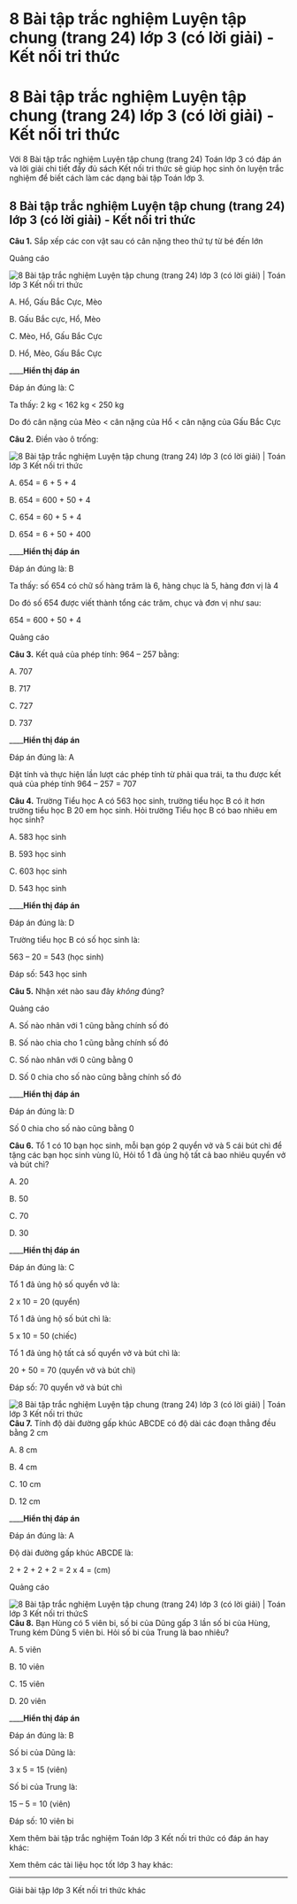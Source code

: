 # 8 Bài tập trắc nghiệm Luyện tập chung (trang 24) lớp 3 (có lời giải) - Kết nối tri thức

# 8 Bài tập trắc nghiệm Luyện tập chung (trang 24) lớp 3 (có lời giải) - Kết nối tri thức

Với 8 Bài tập trắc nghiệm Luyện tập chung (trang 24) Toán lớp 3 có đáp án và lời giải chi tiết đầy đủ sách Kết nối tri thức sẽ giúp học sinh ôn luyện trắc nghiệm để biết cách làm các dạng bài tập Toán lớp 3.

## 8 Bài tập trắc nghiệm Luyện tập chung (trang 24) lớp 3 (có lời giải) - Kết nối tri thức

**Câu 1.** Sắp xếp các con vật sau có cân nặng theo thứ tự từ bé đến lớn

Quảng cáo

![8 Bài tập trắc nghiệm Luyện tập chung \(trang 24\) lớp 3 \(có lời giải\) | Toán lớp 3 Kết nối tri thức](https://vietjack.com/toan-3-kn/images/trac-nghiem-bai-8-luyen-tap-chung.PNG)

A. Hổ, Gấu Bắc Cực, Mèo

B. Gấu Bắc cực, Hổ, Mèo

C. Mèo, Hổ, Gấu Bắc Cực

D. Hổ, Mèo, Gấu Bắc Cực

____**Hiển thị đáp án**

Đáp án đúng là: C

Ta thấy: 2 kg < 162 kg < 250 kg

Do đó cân nặng của Mèo < cân nặng của Hổ < cân nặng của Gấu Bắc Cực

**Câu 2.** Điền vào ô trống:

![8 Bài tập trắc nghiệm Luyện tập chung \(trang 24\) lớp 3 \(có lời giải\) | Toán lớp 3 Kết nối tri thức](https://vietjack.com/toan-3-kn/images/trac-nghiem-bai-8-luyen-tap-chung-1.PNG)

A. 654 = 6 + 5 + 4

B. 654 = 600 + 50 + 4

C. 654 = 60 + 5 + 4

D. 654 = 6 + 50 + 400

____**Hiển thị đáp án**

Đáp án đúng là: B

Ta thấy: số 654 có chữ số hàng trăm là 6, hàng chục là 5, hàng đơn vị là 4

Do đó số 654 được viết thành tổng các trăm, chục và đơn vị như sau:

654 = 600 + 50 + 4

Quảng cáo

**Câu 3.** Kết quả của phép tính: 964 – 257 bằng:

A. 707

B. 717

C. 727

D. 737

____**Hiển thị đáp án**

Đáp án đúng là: A

Đặt tính và thực hiện lần lượt các phép tính từ phải qua trái, ta thu được kết quả của phép tính 964 – 257 = 707

**Câu 4.** Trường Tiểu học A có 563 học sinh, trường tiểu học B có ít hơn trường tiểu học B 20 em học sinh. Hỏi trường Tiểu học B có bao nhiêu em học sinh?

A. 583 học sinh

B. 593 học sinh

C. 603 học sinh

D. 543 học sinh

____**Hiển thị đáp án**

Đáp án đúng là: D

Trường tiểu học B có số học sinh là:

563 – 20 = 543 (học sinh)

Đáp số: 543 học sinh

**Câu 5.** Nhận xét nào sau đây _không_ đúng?

Quảng cáo

A. Số nào nhân với 1 cũng bằng chính số đó

B. Số nào chia cho 1 cũng bằng chính số đó

C. Số nào nhân với 0 cũng bằng 0

D. Số 0 chia cho số nào cũng bằng chính số đó

____**Hiển thị đáp án**

Đáp án đúng là: D

Số 0 chia cho số nào cũng bằng 0

**Câu 6.** Tổ 1 có 10 bạn học sinh, mỗi bạn góp 2 quyển vở và 5 cái bút chì để tặng các bạn học sinh vùng lũ, Hỏi tổ 1 đã ủng hộ tất cả bao nhiêu quyển vở và bút chì?

A. 20

B. 50

C. 70

D. 30

____**Hiển thị đáp án**

Đáp án đúng là: C

Tổ 1 đã ủng hộ số quyển vở là:

2 x 10 = 20 (quyển)

Tổ 1 đã ủng hộ số bút chì là:

5 x 10 = 50 (chiếc)

Tổ 1 đã ủng hộ tất cả số quyển vở và bút chì là:

20 + 50 = 70 (quyển vở và bút chì)

Đáp số: 70 quyển vở và bút chì

![8 Bài tập trắc nghiệm Luyện tập chung \(trang 24\) lớp 3 \(có lời giải\) | Toán lớp 3 Kết nối tri thức](https://vietjack.com/toan-3-kn/images/trac-nghiem-bai-8-luyen-tap-chung-2.PNG)**Câu 7.** Tính độ dài đường gấp khúc ABCDE có độ dài các đoạn thẳng đều bằng 2 cm

A. 8 cm

B. 4 cm

C. 10 cm

D. 12 cm

____**Hiển thị đáp án**

Đáp án đúng là: A

Độ dài đường gấp khúc ABCDE là:

2 + 2 + 2 + 2 = 2 x 4 = (cm)

Quảng cáo

![8 Bài tập trắc nghiệm Luyện tập chung \(trang 24\) lớp 3 \(có lời giải\) | Toán lớp 3 Kết nối tri thứcS](https://vietjack.com/toan-3-kn/images/trac-nghiem-bai-8-luyen-tap-chung-3.PNG)**Câu 8.** Bạn Hùng có 5 viên bi, số bi của Dũng gấp 3 lần số bi của Hùng, Trung kém Dũng 5 viên bi. Hỏi số bi của Trung là bao nhiêu? 

A. 5 viên

B. 10 viên

C. 15 viên

D. 20 viên

____**Hiển thị đáp án**

Đáp án đúng là: B

Số bi của Dũng là:

3 x 5 = 15 (viên)

Số bi của Trung là:

15 – 5 = 10 (viên)

Đáp số: 10 viên bi

Xem thêm bài tập trắc nghiệm Toán lớp 3 Kết nối tri thức có đáp án hay khác:

Xem thêm các tài liệu học tốt lớp 3 hay khác:

* * *

Giải bài tập lớp 3 Kết nối tri thức khác
